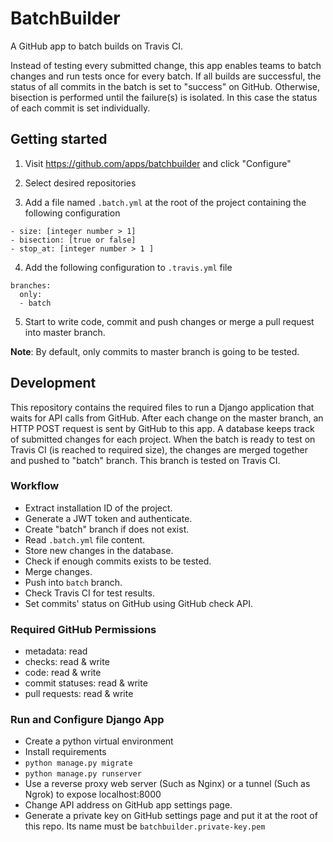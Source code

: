 # BatchBuilder

A GitHub app to batch builds on Travis CI. 

Instead of testing every submitted change, 
this app enables teams to batch changes and run tests once for every batch.
If all builds are successful, the status of all commits in the batch is set to "success" on GitHub. 
Otherwise, bisection is performed until the failure(s) is isolated. 
In this case the status of each commit is set individually. 

## Getting started
1. Visit https://github.com/apps/batchbuilder and click "Configure"

2. Select desired repositories

3. Add a file named `.batch.yml` at the root of the project containing the following configuration
```    
- size: [integer number > 1]
- bisection: [true or false]
- stop_at: [integer number > 1 ]
```

4. Add the following configuration to `.travis.yml` file

```
branches:
  only:
  - batch
```

5. Start to write code, commit and push changes or merge a pull request into master branch.


__Note__: By default, only commits to master branch is going to be tested.



## Development
This repository contains the required files to run a Django application that waits for API calls from GitHub.
After each change on the master branch, an HTTP POST request is sent by GitHub to this app. 
A database keeps track of submitted changes for each project. When the batch is ready to test on Travis CI 
(is reached to required size), the changes are merged together and pushed to "batch" branch.
This branch is tested on Travis CI. 

### Workflow
- Extract installation ID of the project.
- Generate a JWT token and authenticate.
- Create "batch" branch if does not exist.
- Read `.batch.yml` file content.
- Store new changes in the database.
- Check if enough commits exists to be tested.
- Merge changes.
- Push into `batch` branch.
- Check Travis CI for test results.
- Set commits' status on GitHub using GitHub check API.


### Required GitHub Permissions
- metadata: read
- checks: read & write
- code: read & write
- commit statuses: read & write
- pull requests: read & write


### Run and Configure Django App
- Create a python virtual environment
- Install requirements
- `python manage.py migrate`
- `python manage.py runserver`
- Use a reverse proxy web server (Such as Nginx) or a tunnel  (Such as Ngrok) to expose localhost:8000
- Change API address on GitHub app settings page.
- Generate a private key on GitHub settings page and put it at the root of this repo. 
  Its name must be `batchbuilder.private-key.pem`
